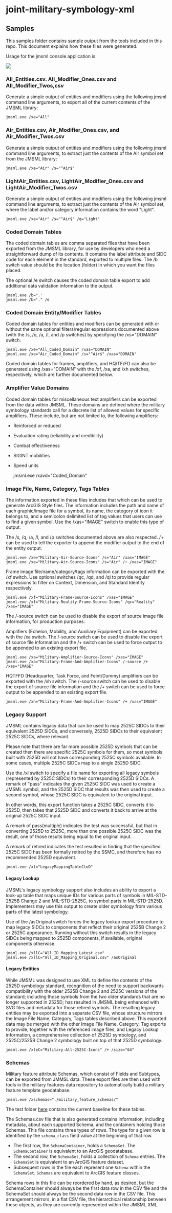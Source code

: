 # joint-military-symbology-xml #

## Samples ##

This samples folder contains sample output from the tools included in this repo.  This document explains how these files were generated.

Usage for the jmsml console application is:

![](usage.jpg)

### All_Entities.csv. All_Modifier_Ones.csv and All_Modifier_Twos,csv ###
Generate a simple output of entities and modifiers using the following jmsml command line arguments, to export all of the current contents of the JMSML library:

	jmsml.exe /xe="All"

### Air_Entities.csv, Air_Modifier_Ones.csv, and Air_Modifier_Twos.csv ###
Generate a simple output of entities and modifiers using the following jmsml command line arguments, to extract just the contents of the Air symbol set from the JMSML library:

	jmsml.exe /xe="Air" /s="^Air$"

### LightAir_Entities.csv, LightAir_Modifier_Ones.csv and LightAir_Modifier_Twos.csv ###
Generate a simple output of entities and modifiers using the following jmsml command line arguments, to extract just the contents of the Air symbol set, where the label and/or category information contains the word "Light".

	jmsml.exe /xe="Air" /s="^Air$" /q="Light"

### Coded Domain Tables ###
The coded domain tables are comma separated files that have been exported from the JMSML library, for use by developers who need a straightforward dump of its contents.  It contains the label attribute and SIDC code for each element in the standard, exported to multiple files.  The /b switch value should be the location (folder) in which you want the files placed.

The optional /e switch causes the coded domain table export to add additional data validation information to the output.

	jmsml.exe /b=".'
	jmsml.exe /b="." /e

### Coded Domain Entity/Modifier Tables ###
Coded domain tables for entities and modifiers can be generated with or without the same optional filters/regular expressions documented above (with the /s, /q, /a, /l, and /p switches) by specifying the /xs="DOMAIN" switch.

	jmsml.exe /xe="All_Coded_Domain" /xas="DOMAIN"
	jmsml.exe /xe="Air_Coded_Domain" /s="^Air$" /xas="DOMAIN"

Coded domain tables for frames, amplifiers, and HQ/TF/FD can also be generated using /xas="DOMAIN" with the /xf, /xa, and /xh switches, respectively, which are further documented below.

### Amplifier Value Domains ###
Coded domain tables for miscellaneous text amplifiers can be exported from the data within JMSML.  These domains are defined where the military symbology standards call for a discrete list of allowed values for specific amplifiers.  These include, but are not limited to, the following amplifiers:

- Reinforced or reduced
- Evaluation rating (reliability and credibility)
- Combat effectiveness
- SIGINT mobilities
- Speed units


    jmsml.exe /xavd="Coded_Domain"

### Image File, Name, Category, Tags Tables ###
The information exported in these files includes that which can be used to generate ArcGIS Style files.  The information includes the path and name of each graphic/image file for a symbol, its name, the category of icon it belongs to, and a semicolon delimited list of tag values that users can use to find a given symbol.  Use the /xas="IMAGE" switch to enable this type of output.

The /s, /q, /a, /l, and /p switches documented above are also respected.  /+ can be used to tell the exporter to append the modifier output to the end of the entity output.

	jmsml.exe /xe="Military-Air-Source-Icons" /s="Air" /xas="IMAGE"
	jmsml.exe /xe="Military-Air-Source-Icons" /s="Air" /+ /xas="IMAGE"

Frame image file/name/category/tags information can be exported with the /xf switch.  Use optional switches /qc, /qd, and /qi to provide regular expressions to filter on Context, Dimension, and Standard Identity respectively.

	jmsml.exe /xf="Military-Frame-Source-Icons" /xas="IMAGE"
	jmsml.exe /xf="Military-Reality-Frame-Source-Icons" /qc="Reality" /xas="IMAGE"

The /-source switch can be used to disable the export of source image file information, for production purposes.

Amplifiers (Echelon, Mobility, and Auxiliary Equipment) can be exported with the /xa switch.  The /-source switch can be used to disable the export of source file information and the /+ switch can be used to force output to be appended to an existing export file.

	jmsml.exe /xa="Military-Amplifier-Source-Icons" /xas="IMAGE"
	jmsml.exe /xa="Military-Frame-And-Amplifier-Icons" /-source /+ /xas="IMAGE"

HQTFFD (Headquarter, Task Force, and Feint/Dummy) amplifiers can be exported with the /xh switch.  The /-source switch can be used to disable the export of source file information and the /+ switch can be used to force output to be appended to an existing export file.

	jmsml.exe /xh="Military-Frame-And-Amplifier-Icons" /+ /xas="IMAGE" 

### Legacy Support ###
JMSML contains legacy data that can be used to map 2525C SIDCs to their equivalent 2525D SIDCs, and conversely, 2525D SIDCs to their equivalent 2525C SIDCs, where relevant.

Please note that there are far more possible 2525D symbols that can be created then there are specific 2525C symbols for them, so most symbols built with 2525D will not have corresponding 2525C symbols available.  In some cases, multiple 2525C SIDCs map to a single 2525D SIDC.

Use the /xl switch to specify a file name for exporting all legacy symbols (represented by 2525C SIDCs) to their corresponding 2525D SIDCs.  A remark of "pass" indicates the given 2525C SIDC was used to create a JMSML symbol, and the 2525D SIDC that results was then used to create a second symbol, whose 2525C SIDC is equivalent to the original input.

In other words, this export function takes a 2525C SIDC, converts it to 2525D, then takes that 2525D SIDC and converts it back to arrive at the original 2525C SIDC input.

A remark of pass(multiple) indicates the test was successful, but that in converting 2525D to 2525C, more than one possible 2525C SIDC was the result, one of those results being equal to the original input.

A remark of retired indicates the test resulted in finding that the specified 2525C SIDC has been formally retired by the SSMC, and therefore has no recommended 2525D equivalent.

	jmsml.exe /xl="LegacyMappingTableCtoD"

#### Legacy Lookup ####
JMSML's legacy symbology support also includes an ability to export a look-up table that maps unique IDs for various parts of symbols in MIL-STD-2525B Change 2 and MIL-STD-2525C, to symbol parts in MIL-STD-2525D.  Implementers may use this output to create older symbology from various parts of the latest symbology.

Use of the /asOriginal switch forces the legacy lookup export procedure to map legacy SIDCs to components that reflect their original 2525B Change 2 or 2525C appearance.  Running without this switch results in the legacy SIDCs being mapped to 2525D components, if available, original components otherwise.

	jmsml.exe /xllC="All_ID_Mapping_Latest.csv"
	jmsml.exe /xllC="All_ID_Mapping_Original.csv" /asOriginal

#### Legacy Entities ####
While JMSML was designed to use XML to define the contents of the 2525D symbology standard, recognition of the need to support backwards compatibility with the older 2525B Change 2 and 2525C versions of the standard; including those symbols from the two older standards that are no longer supported in 2525D; has resulted in JMSML being enhanced with SVG files and metadata for those retired symbols.  The resulting legacy entities may be exported into a separate CSV file, whose structure mirrors the Image File Name, Category, Tags tables described above.  This exported data may be merged with the other Image File Name, Category, Tag exports to provide, together with the referenced image files, and Legacy Lookup information, a comprehensive collection of 2525D symbology, and 2525C/2525B Change 2 symbology built on top of that 2525D symbology.

	jmsml.exe /xleC="Military-All-2525C-Icons" /+ /size="64"

### Schemas ###

Military feature attribute Schemas, which consist of Fields and Subtypes, can be exported from JMMSL data.  These export files are then used with tools in the military features data repository to automatically build a military feature template geodatabase.

    jmsml.exe /xschemas="./military_feature_schemas/"

The test folder [here](../source/JointMilitarySymbologyLibraryCS/jmsml/test) contains the current baseline for these tables.

The Schemas.csv file that is also generated contains information, including metadata, about each supported Schema, and the containers holding those Schemas.  This file contains three types of rows.  The type for a given row is identified by the `schema_class` field value at the beginning of that row.   

- The first row, the `SchemaContainer`, holds a `SchemaSet`.  The `SchemaContainer` is equivalent to an ArcGIS geodatabase.
- The second row, the `SchemaSet`, holds a collection of `Schema` entries.  The `SchemaSet` is equivalent to an ArcGIS feature dataset.
- Subsequent rows in the file each represent one `Schema` within the `SchemaSet`.  `Schemas` are equivalent to ArcGIS feature classes.

Schema rows in this file can be reordered by hand, as desired, but the SchemaContainer should always be the first data row in the CSV file and the SchemaSet should always be the second data row in the CSV file.  This arrangement mirrors, in a flat CSV file, the hierarchical relationship between these objects, as they are currently represented within the JMSML XML.